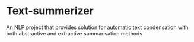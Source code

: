 # Text-summerizer
An NLP project that provides solution for automatic text condensation with both abstractive and extractive summarisation methods
